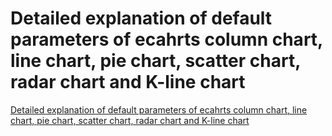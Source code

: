 # Detailed explanation of default parameters of ecahrts column chart, line chart, pie chart, scatter chart, radar chart and K-line chart
[Detailed explanation of default parameters of ecahrts column chart, line chart, pie chart, scatter chart, radar chart and K-line chart](https://aiwithcloud.com/2022/09/15/detailed_explanation_of_default_parameters_of_ecahrts_column_chart_line_chart_pie_chart_scatter_chart_radar_chart_and_k_line_chart/)